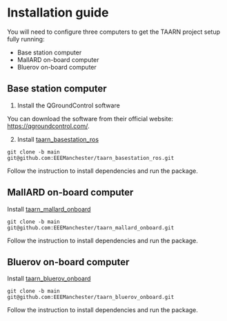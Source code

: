 # Installation guide

You will need to configure three computers to get the TAARN project setup fully running:
- Base station computer
- MallARD on-board computer
- Bluerov on-board computer

## Base station computer
1. Install the QGroundControl software

You can download the software from their official website: https://qgroundcontrol.com/.

2. Install [taarn_basestation_ros](https://github.com/EEEManchester/taarn_basestation_ros/tree/main)
```
git clone -b main git@github.com:EEEManchester/taarn_basestation_ros.git
```

Follow the instruction to install dependencies and run the package.

## MallARD on-board computer
Install [taarn_mallard_onboard](https://github.com/EEEManchester/taarn_mallard_onboard/tree/main)
```
git clone -b main git@github.com:EEEManchester/taarn_mallard_onboard.git
```

Follow the instruction to install dependencies and run the package.

## Bluerov on-board computer
Install [taarn_bluerov_onboard](https://github.com/EEEManchester/taarn_bluerov_onboard/tree/main)
```
git clone -b main git@github.com:EEEManchester/taarn_bluerov_onboard.git
```

Follow the instruction to install dependencies and run the package.
